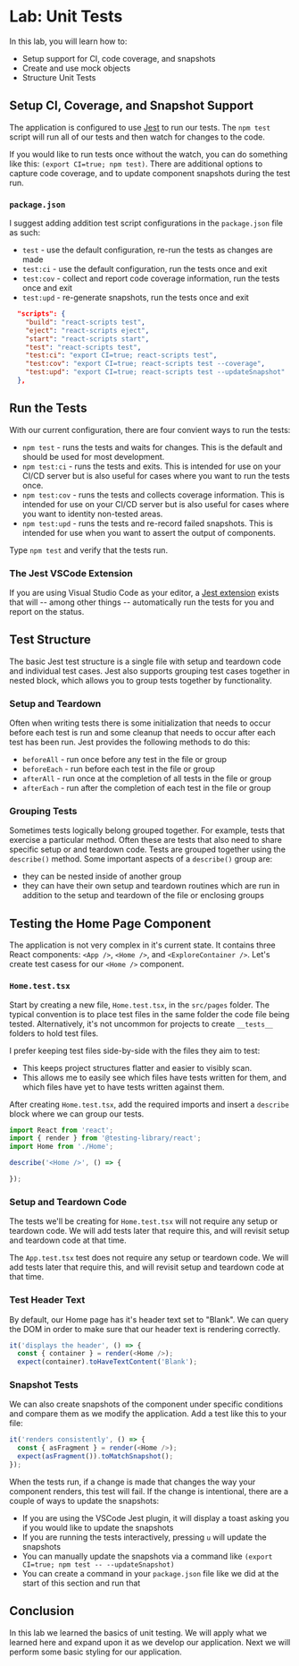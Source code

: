 # Lab: Unit Tests

In this lab, you will learn how to:

- Setup support for CI, code coverage, and snapshots
- Create and use mock objects
- Structure Unit Tests

## Setup CI, Coverage, and Snapshot Support

The application is configured to use [Jest](https://jestjs.io) to run our tests. The `npm test` script will run all of our tests and then watch for changes to the code.

If you would like to run tests once without the watch, you can do something like this: `(export CI=true; npm test)`. There are additional options to capture code coverage, and to update component snapshots during the test run.

### `package.json`

I suggest adding addition test script configurations in the `package.json` file as such:

- `test` - use the default configuration, re-run the tests as changes are made
- `test:ci` - use the default configuration, run the tests once and exit
- `test:cov` - collect and report code coverage information, run the tests once and exit
- `test:upd` - re-generate snapshots, run the tests once and exit

```JSON
  "scripts": {
    "build": "react-scripts test",
    "eject": "react-scripts eject",
    "start": "react-scripts start",
    "test": "react-scripts test",
    "test:ci": "export CI=true; react-scripts test",
    "test:cov": "export CI=true; react-scripts test --coverage",
    "test:upd": "export CI=true; react-scripts test --updateSnapshot"
  },
```

## Run the Tests

With our current configuration, there are four convient ways to run the tests:

- `npm test` - runs the tests and waits for changes. This is the default and should be used for most development.
- `npm test:ci` - runs the tests and exits. This is intended for use on your CI/CD server but is also useful for cases where you want to run the tests once.
- `npm test:cov` - runs the tests and collects coverage information. This is intended for use on your CI/CD server but is also useful for cases where you want to identity non-tested areas.
- `npm test:upd` - runs the tests and re-record failed snapshots. This is intended for use when you want to assert the output of components.

Type `npm test` and verify that the tests run.

### The Jest VSCode Extension

If you are using Visual Studio Code as your editor, a [Jest extension](https://github.com/jest-community/vscode-jest) exists that will -- among other things -- automatically run the tests for you and report on the status.

## Test Structure

The basic Jest test structure is a single file with setup and teardown code and individual test cases. Jest also supports grouping test cases together in nested block, which allows you to group tests together by functionality.

### Setup and Teardown

Often when writing tests there is some initialization that needs to occur before each test is run and some cleanup that needs to occur after each test has been run. Jest provides the following methods to do this:

- `beforeAll` - run once before any test in the file or group
- `beforeEach` - run before each test in the file or group
- `afterAll` - run once at the completion of all tests in the file or group
- `afterEach` - run after the completion of each test in the file or group

### Grouping Tests

Sometimes tests logically belong grouped together. For example, tests that exercise a particular method. Often these are tests that also need to share specific setup or and teardown code. Tests are grouped together using the `describe()` method. Some important aspects of a `describe()` group are:

- they can be nested inside of another group
- they can have their own setup and teardown routines which are run in addition to the setup and teardown of the file or enclosing groups

## Testing the Home Page Component

The application is not very complex in it's current state. It contains three React components: `<App />`, `<Home />`, and `<ExploreContainer />`. Let's create test casess for our `<Home />` component.

### `Home.test.tsx`

Start by creating a new file, `Home.test.tsx`, in the `src/pages` folder. The typical convention is to place test files in the same folder the code file being tested. Alternatively, it's not uncommon for projects to create `__tests__` folders to hold test files.

I prefer keeping test files side-by-side with the files they aim to test:

- This keeps project structures flatter and easier to visibly scan.
- This allows me to easily see which files have tests written for them, and which files have yet to have tests written against them.

After creating `Home.test.tsx`, add the required imports and insert a `describe` block where we can group our tests.

```Typescript
import React from 'react';
import { render } from '@testing-library/react';
import Home from './Home';

describe('<Home />', () => {

});
```

### Setup and Teardown Code

The tests we'll be creating for `Home.test.tsx` will not require any setup or teardown code. We will add tests later that require this, and will revisit setup and teardown code at that time.

The `App.test.tsx` test does not require any setup or teardown code. We will add tests later that require this, and will revisit setup and teardown code at that time.

### Test Header Text

By default, our Home page has it's header text set to "Blank". We can query the DOM in order to make sure that our header text is rendering correctly.

```Typescript
it('displays the header', () => {
  const { container } = render(<Home />);
  expect(container).toHaveTextContent('Blank');
```

### Snapshot Tests

We can also create snapshots of the component under specific conditions and compare them as we modify the application. Add a test like this to your file:

```TypeScript
it('renders consistently', () => {
  const { asFragment } = render(<Home />);
  expect(asFragment()).toMatchSnapshot();
});
```

When the tests run, if a change is made that changes the way your component renders, this test will fail. If the change is intentional, there are a couple of ways to update the snapshots:

- If you are using the VSCode Jest plugin, it will display a toast asking you if you would like to update the snapshots
- If you are running the tests interactively, pressing `u` will update the snapshots
- You can manually update the snapshots via a command like `(export CI=true; npm test -- --updateSnapshot)`
- You can create a command in your `package.json` file like we did at the start of this section and run that

## Conclusion

In this lab we learned the basics of unit testing. We will apply what we learned here and expand upon it as we develop our application. Next we will perform some basic styling for our application.
